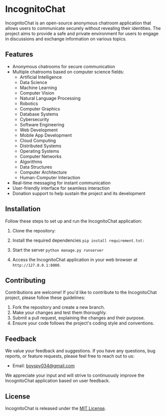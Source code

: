 # IncognitoChat

IncognitoChat is an open-source anonymous chatroom application that allows users to communicate securely without revealing their identities. The project aims to provide a safe and private environment for users to engage in discussions and exchange information on various topics.

## Features

- Anonymous chatrooms for secure communication
- Multiple chatrooms based on computer science fields:
    - Artificial Intelligence
    - Data Science
    - Machine Learning
    - Computer Vision
    - Natural Language Processing
    - Robotics
    - Computer Graphics
    - Database Systems
    - Cybersecurity
    - Software Engineering
    - Web Development
    - Mobile App Development
    - Cloud Computing
    - Distributed Systems
    - Operating Systems
    - Computer Networks
    - Algorithms
    - Data Structures
    - Computer Architecture
    - Human-Computer Interaction
- Real-time messaging for instant communication
- User-friendly interface for seamless interaction
- Donation support to help sustain the project and its development

## Installation

Follow these steps to set up and run the IncognitoChat application:

1. Clone the repository:

2. Install the required dependencies `pip install requirement.txt:`

3. Start the server `python manage.py runserver`
   
4. Access the IncognitoChat application in your web browser at `http://127.0.0.1:8000`.

## Contributing

Contributions are welcome! If you'd like to contribute to the IncognitoChat project, please follow these guidelines:

1. Fork the repository and create a new branch.
2. Make your changes and test them thoroughly.
3. Submit a pull request, explaining the changes and their purpose.
4. Ensure your code follows the project's coding style and conventions.

## Feedback

We value your feedback and suggestions. If you have any questions, bug reports, or feature requests, please feel free to reach out to us:

- Email: boyspy034@gmail.com

We appreciate your input and will strive to continuously improve the IncognitoChat application based on user feedback.


## License

IncognitoChat is released under the [MIT License](LICENSE).
